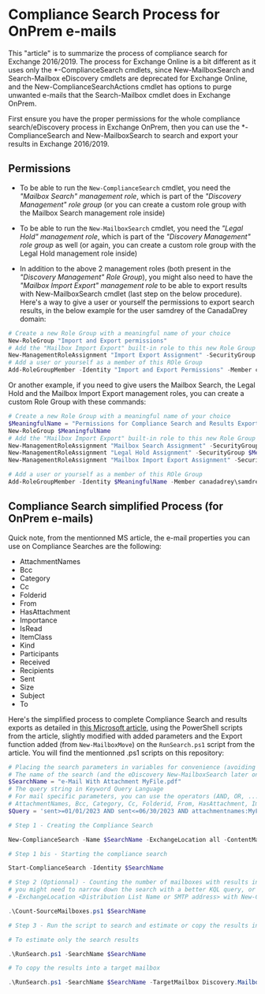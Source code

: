 # Compliance Search Process for OnPrem e-mails


This "article" is to summarize the process of compliance search for Exchange 2016/2019. The process for Exchange Online is a bit different as it uses only the *-ComplianceSearch cmdlets, since New-MailboxSearch and Search-Mailbox eDiscovery cmdlets are deprecated for Exchange Online, and the New-ComplianceSearchActions cmdlet has options to purge unwanted e-mails that the Search-Mailbox cmdlet does in Exchange OnPrem.

First ensure you have the proper permissions for the whole compliance search/eDiscovery process in Exchange OnPrem, then you can use the *-ComplianceSearch and New-MailboxSearch to search and export your results in Exchange 2016/2019.

## Permissions

- To be able to run the ```New-ComplianceSearch``` cmdlet, you need the *"Mailbox Search" management role*, which is part of the *"Discovery Management" role group* (or you can create a custom role group with the Mailbox Search management role inside)

- To be able to run the ```New-MailboxSearch``` cmdlet, you need the *"Legal Hold" management role*, which is part of the *"Discovery Management" role group* as well (or again, you can create a custom role group with the Legal Hold management role inside)

- In addition to the above 2 management roles (both present in the *"Discovery Management" Role Group*), you might also need to have the *"Mailbox Import Export" management role* to be able to export results with New-MailboxSearch cmdlet (last step on the below procedure). Here's a way to give a user or yourself the permissions to export search results, in the below example for the user samdrey of the CanadaDrey domain:

```powershell
# Create a new Role Group with a meaningful name of your choice
New-RoleGroup "Import and Export permissions"
# Add the "Mailbox Import Export" built-in role to this new Role Group
New-ManagementRoleAssignment "Import Export Assignment" -SecurityGroup "Import and Export permissions" -Role "Mailbox Import Export"
# Add a user or yourself as a member of this ROle Group
Add-RoleGroupMember -Identity "Import and Export Permissions" -Member canadadrey\samdrey
```

Or another example, if you need to give users the Mailbox Search, the Legal Hold and the Mailbox Import Export management roles, you can create a custom Role Group with these commands:

```powershell
# Create a new Role Group with a meaningful name of your choice
$MeaningfulName = "Permissions for Compliance Search and Results Export"
New-RoleGroup $MeaningfulName
# Add the "Mailbox Import Export" built-in role to this new Role Group
New-ManagementRoleAssignment "Mailbox Search Assignment" -SecurityGroup $MeaningfulName -Role "Mailbox Search"
New-ManagementRoleAssignment "Legal Hold Assignment" -SecurityGroup $MeaningfulName -Role "Legal Hold"
New-ManagementRoleAssignment "Mailbox Import Export Assignment" -SecurityGroup $MeaningfulName -Role "Mailbox Import Export"

# Add a user or yourself as a member of this ROle Group
Add-RoleGroupMember -Identity $MeaningfulName -Member canadadrey\samdrey
```

## Compliance Search simplified Process (for OnPrem e-mails)

Quick note, from the mentionned MS article, the e-mail properties you can use on Compliance Searches are the following:

- AttachmentNames
- Bcc
- Category
- Cc
- Folderid
- From
- HasAttachment
- Importance
- IsRead
- ItemClass
- Kind
- Participants
- Received
- Recipients
- Sent
- Size
- Subject
- To

Here's the simplified process to complete Compliance Search and results exports as detailed in [this Microsoft article](https://learn.microsoft.com/en-us/exchange/policy-and-compliance/ediscovery/compliance-search?view=exchserver-2019), using the PowerShell scripts from the article, slightly modified with added parameters and the Export function added (from ```New-MailboxMove```) on the ```RunSearch.ps1``` script from the article. You will find the mentionned .ps1 scripts on this repository:

```powershell
# Placing the search parameters in variables for convenience (avoiding to writing the same strings several times)
# The name of the search (and the eDiscovery New-MailboxSearch later on)
$SearchName = "e-Mail With Attachment MyFile.pdf"
# The query string in Keyword Query Language
# For mail specific parameters, you can use the operators (AND, OR, ...) as well as the following properties:
# AttachmentNames, Bcc, Category, Cc, Folderid, From, HasAttachment, Importance, IsRead, ItemClass, Kind, Participants, Received, Recipients, Sent, Size, Subject, To
$Query = 'sent>=01/01/2023 AND sent<=06/30/2023 AND attachmentnames:MyFile.pdf'

# Step 1 - Creating the Compliance Search

New-ComplianceSearch -Name $SearchName -ExchangeLocation all -ContentMatchQuery $Query

# Step 1 bis - Starting the compliance search

Start-ComplianceSearch -Identity $SearchName

# Step 2 (Optionnal) - Counting the number of mailboxes with results in these - check you have less than 500 with results, otherwise
# you might need to narrow down the search with a better KQL query, or create groups of mailboxes with Distribution Lists, and use
# -ExchangeLocation <Distribution List Name or SMTP address> with New-ComplianceSearch cmdlet.

.\Count-SourceMailboxes.ps1 $SearchName

# Step 3 - Run the script to search and estimate or copy the results in a Discovery Mailbox (to later export these to a PST file)

# To estimate only the search results

.\RunSearch.ps1 -SearchName $SearchName

# To copy the results into a target mailbox

.\RunSearch.ps1 -SearchName $SearchName -TargetMailbox Discovery.Mailbox01@contoso.ca -CopyResults
```

